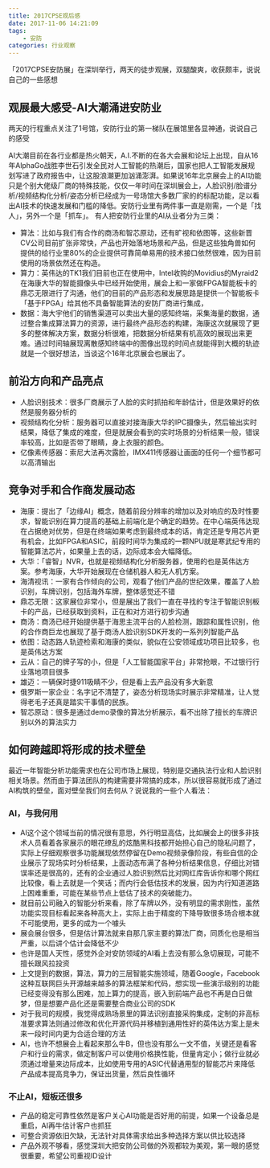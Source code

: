```yaml
---
title: 2017CPSE观后感
date: 2017-11-06 14:21:09
tags: 
    - 安防
categories: 行业观察
---
```


「2017CPSE安防展」在深圳举行，两天的徒步观展，双腿酸爽，收获颇丰，说说自己的一些感想

## 观展最大感受-AI大潮涌进安防业

两天的行程重点关注了1号馆，安防行业的第一梯队在展馆里各显神通，说说自己的感受

AI大潮目前在各行业都是热火朝天，A.I.不断的在各大会展和论坛上出现，自从16年AlphaGo战胜李世石引发全民对人工智能的热潮后，国家也把人工智能发展规划写进了政府报告中，让这股浪潮更加汹涌澎湃。如果说16年北京展会上的AI功能只是个别大佬级厂商的特殊技能，仅仅一年时间在深圳展会上，人脸识别/脸谱分析/视频结构化分析/姿态分析已经成为一号场馆大多数厂家的的标配功能，足以看出AI技术的快速发展和门槛的降低。安防行业里有两件事一直是刚需，一个是「找人」，另外一个是「抓车」。
有人把安防行业里的AI从业者分为三类：
* 算法：比如与我们有合作的商汤和智芯原动，还有旷视和依图等，这些新晋CV公司目前扩张非常快，产品也开始落地场景和产品，但是这些独角兽如何提供的给行业里80%的企业提供可靠简单易用的技术接口依然很难，因为目前使用的场景依然还在构造。
* 算力：英伟达的TK1我们目前也正在使用中，Intel收购的Movidius的Myraid2在海康大华的智能摄像头中已经开始使用，展会上和一家做FPGA智能板卡的鼎芯无限进行了沟通，他们的目前的产品形态和发展思路是提供一个智能板卡「基于FPGA」给其他不具备智能算法的安防厂商进行集成，
* 数据：海大宇他们的销售渠道可以卖出大量的感知终端，采集海量的数据，通过整合集成算法算力的资源，进行最终产品形态的构建，海康这次就展现了更多的整体解决方案，数据分析很难，把数据分析结果有机高效的展现出来更难。通过时间轴展现离散感知终端中的图像出现的时间点就能得到大概的轨迹就是一个很好想法，当谈这个16年北京展会也展出了。

## 前沿方向和产品亮点

* 人脸识别技术：很多厂商展示了人脸的实时抓拍和年龄估计，但是效果好的依然是服务器分析的
* 视频结构化分析：服务器可以直接对接海康大华的IPC摄像头，然后输出实时结果，降低了集成的难度，但是就展会看到的实时场景的分析结果一般，错误率较高，比如是否带了眼睛，身上衣服的颜色。
* 亿像素传感器：索尼大法再次露脸，IMX411传感器让画面的任何一个细节都可以高清输出


## 竞争对手和合作商发展动态
* 海康：提出了「边缘AI」概念，随着前段分辨率的增加以及对响应的及时性要求，智能识别在算力提高的基础上前端化是个确定的趋势。在中心端英伟达现在占据绝对优势，但是在终端如果考虑到最终成本的话，肯定还是专用芯片更有机会，比如FPGA和ASIC，前段时间华为集成的一颗NPU就是寒武纪专用的智能算法芯片，如果量上去的话，边际成本会大幅降低。
* 大华：「睿智」NVR，也就是视频结构化分析服务器，使用的也是英伟达方案。参考海康，大华开始展现在仓储机器人和无人机方案。
* 海清视讯：一家有合作倾向的公司，观看了他们产品的世纪效果，覆盖了人脸识别，车牌识别，包括海外车牌，整体感觉还不错
* 鼎芯无限：这家展位非常小，但是展出了我们一直在寻找的专注于智能识别板卡的产品，已经获取到资料，正在和对方进行初步沟通
* 商汤：商汤已经开始提供基于海思主流平台的人脸检测，跟踪和属性识别，他的合作商巨龙也展现了基于商汤人脸识别SDK开发的一系列列智能产品
* 依图：动态路人轨迹检索和海康的类似，貌似在公安领域成功项目比较多，也是英伟达方案
* 云从：自己的牌子写的小，但是「人工智能国家平台」非常抢眼，不过银行行业落地项目很多
* 雄迈：一辆保时捷911吸睛不少，但是看上去产品没有多大新意
* 俄罗斯一家企业：名字记不清楚了，姿态分析现场实时展示非常精准，让人觉得老毛子还真是踏实干事情的民族。
* 智芯原动：很多是通过demo录像的算法分析展示，看不出除了擅长的车牌识别以外的算法实力

## 如何跨越即将形成的技术壁垒
最近一年智能分析功能需求也在公司市场上展现，特别是交通执法行业和人脸识别相关场景。然而由于算法团队的构建需要非常搞的成本，所以很容易就形成了通过AI构筑的壁垒，面对壁垒我们何去何从？说说我的一些个人看法：

### AI，与我何用
* AI这个这个领域当前的情况很有意思，外行明显高估，比如展会上的很多非技术人员看着各家展示的眼花缭乱的炫酷黑科技都开始担心自己的隐私问题了，实际上仔细观察很多功能展现依然停留在Demo视频录像阶段，有些自信的企业展示了现场实时分析结果，上面动态布满了各种分析结果信息，仔细比对错误率还是很高的，还有的企业通过人脸识别然后比对网红库告诉你和哪个网红比较像，看上去就是一个笑话；而内行会低估技术的发展，因为内行知道道路上困难重重，可能在某些节点上低估了技术的突破能力。
* 就目前公司融入的智能分析来看，除了车牌以外，没有明显的需求刚性，虽然功能实现目标看起来各种高大上，实际上由于精度的下降导致很多场合根本就不可能使用，更多的成为一个噱头
* 展会展台很多，但是估计算法就来自那几家主要的算法厂商，同质化也是相当严重，以后讲个估计会降低不少
* 也许是国人天性，感觉外企对安防领域的AI看上去没有那么急切展现，可能不擅长跟风拉投资
* 上文提到的数据，算法，算力的三层智能实施领域，随着Google，Facebook这种互联网巨头开源越来越多的算法框架和代码，想实现一些演示级别的功能已经变得没有那么困难，加上算力的提高，嵌入到前端产品也不再是白日做梦，但是想要产品化还是需要整合商业公司的SDK
* 对于我司的规模，我觉得成熟场景里的算法识别直接采购集成，定制的非高标准要求算法则通过修改和优化开源代码并移植到通用性好的英伟达方案上是未来一段时间内更为合适合理的方法
* AI，也许不想展会上看起来那么牛B，但也没有那么一文不值，关键还是看客户和行业的需求，做定制客户可以使用价格换性能，但量肯定小；做行业就必须通过增量来边际成本，比如使用专用的ASIC代替通用型的智能芯片来降低产品成本提高竞争力，保证出货量，然后良性循环

### 不止AI，短板还很多
* 产品的稳定可靠性依然是客户关心AI功能是否好用的前提，如果一个设备总是重启，AI再牛估计客户也抓狂
* 可整合资源依旧欠缺，无法针对具体需求给出多种选择方案以供比较选择
* 产品外观不够看，感觉深圳大把安防公司做的外观都较为美观，第一眼的感觉很重要，希望公司重视ID设计
